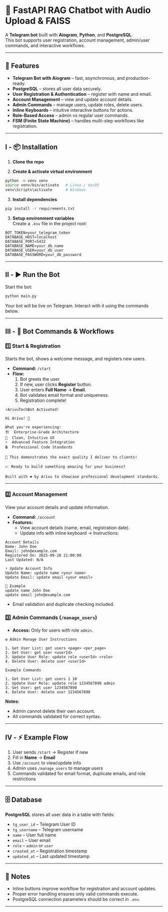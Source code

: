 # 🎤 FastAPI RAG Chatbot with Audio Upload & FAISS

A **Telegram bot** built with **Aiogram**, **Python**, and **PostgreSQL**.  
This bot supports user registration, account management, admin/user commands, and interactive workflows.

---

## 🚀 Features

- **Telegram Bot with Aiogram** – fast, asynchronous, and production-ready.
- **PostgreSQL** – stores all user data securely.
- **User Registration & Authentication** – register with name and email.
- **Account Management** – view and update account details.
- **Admin Commands** – manage users, update roles, delete users.
- **Inline Keyboards** – intuitive interactive buttons for actions.
- **Role-Based Access** – admin vs regular user commands.
- **FSM (Finite State Machine)** – handles multi-step workflows like registration.

---

## I - 📦 Installation

1. **Clone the repo**

2. **Create & activate virtual environment**

```bash
python -m venv venv
source venv/bin/activate   # Linux / macOS
venv\Scripts\activate      # Windows
```

3. **Install dependencies**

```bash
pip install -r requirements.txt
```

3. **Setup environment variables**  
   Create a `.env` file in the project root:

```env
BOT_TOKEN=your_telegram_token
DATABASE_HOST=localhost
DATABASE_PORT=5432
DATABASE_NAME=your_db_name
DATABASE_USER=your_db_user
DATABASE_PASSWORD=your_db_password
```

---

## II - ▶️ Run the Bot

Start the bot:

```bash
python main.py
```

Your bot will be live on Telegram. Interact with it using the commands below.

---

## III - 📂 Bot Commands & Workflows

### 1️⃣ Start & Registration

Starts the bot, shows a welcome message, and registers new users.

- **Command:** `/start`
- **Flow:**
  1. Bot greets the user.
  2. If new, user clicks **Register** button.
  3. User enters **Full Name** → **Email**.
  4. Bot validates email format and uniqueness.
  5. Registration complete!

```
⚡️ArivuTechBot Activated!

Hi Arivu! 👋

What you're experiencing:
🏗️  Enterprise-Grade Architecture
🎯  Clean, Intuitive UX
⚡️  Advanced Feature Integration
🔒  Professional Code Standards

💼 This demonstrates the exact quality I deliver to clients!

📈 Ready to build something amazing for your business?

Built with ❤️ by Arivu to showcase professional development standards.
```

---

### 2️⃣ Account Management

View your account details and update information.

- **Command:** `/account`
- **Features:**
  - View account details (name, email, registration date).
  - Update info with inline keyboard → Instructions:

```
Account Details
Name: John Doe
Email: john@example.com
Registered On: 2025-09-28 21:00:00
Last Updated: N/A
```

```
⚡️ Update Account Info
Update Name: update name <your name>
Update Email: update email <your email>

📝 Example
update name John Doe
update email john@example.com
```

- Email validation and duplicate checking included.

### 3️⃣ Admin Commands (`/manage_users`)

- **Access:** Only for users with role `admin`.

```
⚙️ Admin Manage User Instructions

1. Get User List: get users <page> <per_page>
2. Get User: get user <userId>
3. Update User Role: update role <userId> <role>
4. Delete User: delete user <userId>

Example Commands

1. Get User List: get users 1 10
2. Update User Role: update role 1234567890 admin
3. Get User: get user 1234567890
4. Delete User: delete user 1234567890
```

**Notes:**

- Admin cannot delete their own account.
- All commands validated for correct syntax.

---

## IV - ⚡ Example Flow

1. User sends `/start` → Register if new
2. Fill in **Name** → **Email**
3. Use `/account` to view/update info
4. Admin uses `/manage_users` to manage users
5. Commands validated for email format, duplicate emails, and role restrictions

---

## 🗄️ Database

**PostgreSQL** stores all user data in a table with fields:

- `tg_user_id` – Telegram User ID
- `tg_username` – Telegram username
- `name` – User full name
- `email` – User email
- `role` – `admin` or `user`
- `created_at` – Registration timestamp
- `updated_at` – Last updated timestamp

---

## 📝 Notes

- Inline buttons improve workflow for registration and account updates.
- Proper error handling ensures only valid commands execute.
- PostgreSQL connection parameters should be correct in `.env`.

---
